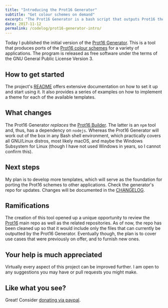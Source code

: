 ```yaml
---
title: "Introducing the Prot16 Generator"
subtitle: "Get colour schemes on demand"
excerpt: "The Prot16 Generator is a bash script that outputs Prot16 themes for a variety of apps and terminal emulators."
date: 2017-11-12
permalink: /codelog/prot16-generator-intro/
---
```

Today I published the initial version of the [Prot16 Generator](https://github.com/protesilaos/prot16-generator). This is a tool that produces ports of the [Prot16 colour schemes](https://protesilaos.com/schemes/) for a variety of applications. The program is released as free software under the terms of the GNU General Public License Version 3.

## How to get started

The project's [README](https://github.com/protesilaos/prot16-generator/blob/master/README.md) offers extensive documentation on how to set it up and start using it. It also provides a series of examples on how to implement a theme for each of the available templates.

## What changes

The Prot16 Generator *replaces* the [Prot16 Builder](https://github.com/protesilaos/prot16-builder). The latter is an `npm` tool and, thus, has a dependency on `nodejs`. Whereas the Prot16 Generator will work out of the box in any Bash shell environment, which practically covers all GNU/Linux distros, most likely macOS, and maybe the Windows Subsystem for Linux (though I have not used Windows in years, so I cannot confirm this).

## Next steps

My plan is to develop more templates, which will serve as the foundation for porting the Prot16 schemes to other applications. Check the generator's repo for updates. Changes will be documented in the [CHANGELOG](https://github.com/protesilaos/prot16-generator/blob/master/CHANGELOG.md). 

## Ramifications

The creation of this tool opened up a unique opportunity to review the [Prot16](https://github.com/protesilaos/prot16) main repo as well as the related repositories. As of now, the repo has been cleaned up so that it would include only the files that can currently be outputted by the Prot16 Generator. Eventually though, the plan is to cover use cases that were previously on offer, and to furnish new ones.

## Your help is much appreciated

Virtually every aspect of this project can be improved further. I am open to any suggestions you may have or pull requests you might make.

## Like what you see?

Great! Consider [donating via paypal](https://www.paypal.me/protesilaos).
